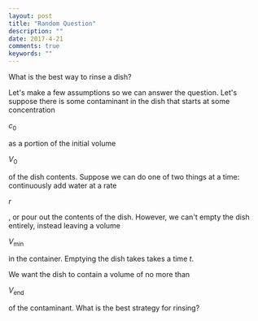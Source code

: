 ```yaml
---
layout: post
title: "Random Question"
description: ""
date: 2017-4-21
comments: true
keywords: ""
---
```


What is the best way to rinse a dish?

Let's make a few assumptions so we can answer the question.
Let's suppose there is some contaminant in the dish that starts at some
concentration <p>$c_0$<p> as a portion of the initial volume <p>$V_0$<p>
of the dish contents.
Suppose we can do one of two things at a time: continuously add water at a rate <p>$r$<p>,
or pour out the contents of the dish. However, we can't empty the dish entirely,
instead leaving a volume <p>$V_\min$<p> in the container. Emptying the dish takes takes a
time $t$.

We want the dish to contain a volume of no more than <p>$V_\text{end}$<p> of the
contaminant. What is the best strategy for rinsing?
